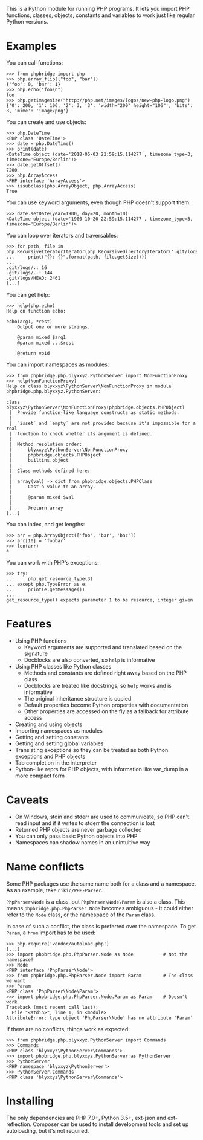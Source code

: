 This is a Python module for running PHP programs. It lets you import PHP functions, classes, objects, constants and variables to work just like regular Python versions.

# Examples

You can call functions:
```
>>> from phpbridge import php
>>> php.array_flip(["foo", "bar"])
{'foo': 0, 'bar': 1}
>>> php.echo("foo\n")
foo
>>> php.getimagesize("http://php.net/images/logos/new-php-logo.png")
{'0': 200, '1': 106, '2': 3, '3': 'width="200" height="106"', 'bits': 8, 'mime': 'image/png'}
```

You can create and use objects:
```
>>> php.DateTime
<PHP class 'DateTime'>
>>> date = php.DateTime()
>>> print(date)
<DateTime object (date='2018-05-03 22:59:15.114277', timezone_type=3, timezone='Europe/Berlin')>
>>> date.getOffset()
7200
>>> php.ArrayAccess
<PHP interface 'ArrayAccess'>
>>> issubclass(php.ArrayObject, php.ArrayAccess)
True
```

You can use keyword arguments, even though PHP doesn't support them:
```
>>> date.setDate(year=1900, day=20, month=10)
<DateTime object (date='1900-10-20 22:59:15.114277', timezone_type=3, timezone='Europe/Berlin')>
```

You can loop over iterators and traversables:
```
>>> for path, file in php.RecursiveIteratorIterator(php.RecursiveDirectoryIterator('.git/logs')):
...     print("{}: {}".format(path, file.getSize()))
...
.git/logs/.: 16
.git/logs/..: 144
.git/logs/HEAD: 2461
[...]
```

You can get help:
```
>>> help(php.echo)
Help on function echo:

echo(arg1, *rest)
    Output one or more strings.

    @param mixed $arg1
    @param mixed ...$rest

    @return void
```

You can import namespaces as modules:
```
>>> from phpbridge.php.blyxxyz.PythonServer import NonFunctionProxy
>>> help(NonFunctionProxy)
Help on class blyxxyz\PythonServer\NonFunctionProxy in module phpbridge.php.blyxxyz.PythonServer:

class blyxxyz\PythonServer\NonFunctionProxy(phpbridge.objects.PHPObject)
 |  Provide function-like language constructs as static methods.
 |
 |  `isset` and `empty` are not provided because it's impossible for a real
 |  function to check whether its argument is defined.
 |
 |  Method resolution order:
 |      blyxxyz\PythonServer\NonFunctionProxy
 |      phpbridge.objects.PHPObject
 |      builtins.object
 |
 |  Class methods defined here:
 |
 |  array(val) -> dict from phpbridge.objects.PHPClass
 |      Cast a value to an array.
 |
 |      @param mixed $val
 |
 |      @return array
[...]
```

You can index, and get lengths:
```
>>> arr = php.ArrayObject(['foo', 'bar', 'baz'])
>>> arr[10] = 'foobar'
>>> len(arr)
4
```

You can work with PHP's exceptions:
```
>>> try:
...     php.get_resource_type(3)
... except php.TypeError as e:
...     print(e.getMessage())
...
get_resource_type() expects parameter 1 to be resource, integer given
```

# Features
  * Using PHP functions
    * Keyword arguments are supported and translated based on the signature
    * Docblocks are also converted, so `help` is informative
  * Using PHP classes like Python classes
    * Methods and constants are defined right away based on the PHP class
    * Docblocks are treated like docstrings, so `help` works and is informative
    * The original inheritance structure is copied
    * Default properties become Python properties with documentation
    * Other properties are accessed on the fly as a fallback for attribute access
  * Creating and using objects
  * Importing namespaces as modules
  * Getting and setting constants
  * Getting and setting global variables
  * Translating exceptions so they can be treated as both Python exceptions and PHP objects
  * Tab completion in the interpreter
  * Python-like reprs for PHP objects, with information like var_dump in a more compact form

# Caveats
  * On Windows, stdin and stderr are used to communicate, so PHP can't read input and if it writes to stderr the connection is lost
  * Returned PHP objects are never garbage collected
  * You can only pass basic Python objects into PHP
  * Namespaces can shadow names in an unintuitive way

# Name conflicts
Some PHP packages use the same name both for a class and a namespace. As an example, take `nikic/PHP-Parser`.

`PhpParser\Node` is a class, but `PhpParser\Node\Param` is also a class. This means `phpbridge.php.PhpParser.Node` becomes ambiguous - it could either refer to the `Node` class, or the namespace of the `Param` class.

In case of such a conflict, the class is preferred over the namespace. To get `Param`, a `from` import has to be used:
```
>>> php.require('vendor/autoload.php')
[...]
>>> import phpbridge.php.PhpParser.Node as Node           # Not the namespace!
>>> Node
<PHP interface 'PhpParser\Node'>
>>> from phpbridge.php.PhpParser.Node import Param        # The class we want
>>> Param
<PHP class 'PhpParser\Node\Param'>
>>> import phpbridge.php.PhpParser.Node.Param as Param    # Doesn't work
Traceback (most recent call last):
  File "<stdin>", line 1, in <module>
AttributeError: type object 'PhpParser\Node' has no attribute 'Param'
```

If there are no conflicts, things work as expected:
```
>>> from phpbridge.php.blyxxyz.PythonServer import Commands
>>> Commands
<PHP class 'blyxxyz\PythonServer\Commands'>
>>> import phpbridge.php.blyxxyz.PythonServer as PythonServer
>>> PythonServer
<PHP namespace 'blyxxyz\PythonServer'>
>>> PythonServer.Commands
<PHP class 'blyxxyz\PythonServer\Commands'>
```

# Installing
The only dependencies are PHP 7.0+, Python 3.5+, ext-json and ext-reflection. Composer can be used to install development tools and set up autoloading, but it's not required.
